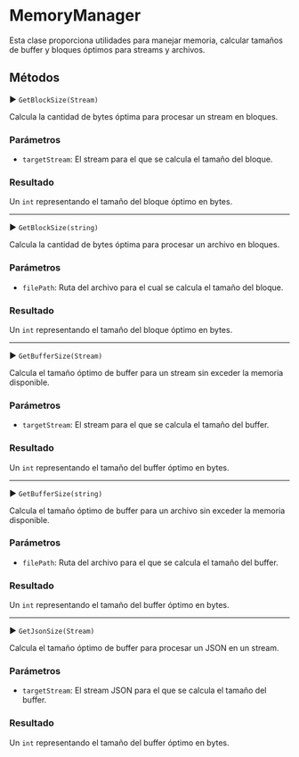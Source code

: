 # MemoryManager

Esta clase proporciona utilidades para manejar memoria, calcular tamaños de buffer y bloques óptimos para streams y archivos.

## Métodos

▶ `GetBlockSize(Stream)`

Calcula la cantidad de bytes óptima para procesar un stream en bloques.

### Parámetros

* `targetStream`: El stream para el que se calcula el tamaño del bloque.

### Resultado

Un `int` representando el tamaño del bloque óptimo en bytes.

---

▶ `GetBlockSize(string)`

Calcula la cantidad de bytes óptima para procesar un archivo en bloques.

### Parámetros

* `filePath`: Ruta del archivo para el cual se calcula el tamaño del bloque.

### Resultado

Un `int` representando el tamaño del bloque óptimo en bytes.

---

▶ `GetBufferSize(Stream)`

Calcula el tamaño óptimo de buffer para un stream sin exceder la memoria disponible.

### Parámetros

* `targetStream`: El stream para el que se calcula el tamaño del buffer.

### Resultado

Un `int` representando el tamaño del buffer óptimo en bytes.

---

▶ `GetBufferSize(string)`

Calcula el tamaño óptimo de buffer para un archivo sin exceder la memoria disponible.

### Parámetros

* `filePath`: Ruta del archivo para el que se calcula el tamaño del buffer.

### Resultado

Un `int` representando el tamaño del buffer óptimo en bytes.

---

▶ `GetJsonSize(Stream)`

Calcula el tamaño óptimo de buffer para procesar un JSON en un stream.

### Parámetros

* `targetStream`: El stream JSON para el que se calcula el tamaño del buffer.

### Resultado

Un `int` representando el tamaño del buffer óptimo en bytes.